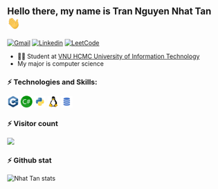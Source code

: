 <h2> Hello there, my name is Tran Nguyen Nhat Tan <img src="https://raw.githubusercontent.com/ABSphreak/ABSphreak/master/gifs/Hi.gif" width="30px"></h2>

[![Gmail](https://img.shields.io/twitter/url?label=Gmail&logo=gmail&url=https://gmail.com)](mailto:tantran.040102@gmail.com)
[![Linkedin](https://img.shields.io/twitter/url?label=Linkedin&logo=linkedin&url=https://linkedin.com/in/quankun)](www.linkedin.com/in/tân-trần-16b631210)
[![LeetCode](https://img.shields.io/twitter/url?label=LeetCode&logo=leetcode&url=https://leetcode.com/18520339)](https://leetcode.com/user1290N/)
<br />

- 👨‍🎓 Student at [VNU HCMC University of Information Technology](https://www.uit.edu.vn/)
- My major is computer science

### ⚡ Technologies and Skills:  
<code><img height="27" src="https://raw.githubusercontent.com/github/explore/80688e429a7d4ef2fca1e82350fe8e3517d3494d/topics/cpp/cpp.png"></code>
<code><img height="27" src="https://raw.githubusercontent.com/github/explore/80688e429a7d4ef2fca1e82350fe8e3517d3494d/topics/csharp/csharp.png"></code>
<code><img height="27" src="https://raw.githubusercontent.com/github/explore/80688e429a7d4ef2fca1e82350fe8e3517d3494d/topics/python/python.png"></code>
<code><img height="27" src="https://raw.githubusercontent.com/github/explore/80688e429a7d4ef2fca1e82350fe8e3517d3494d/topics/linux/linux.png"></code>
<code><img height="27" src="https://raw.githubusercontent.com/github/explore/80688e429a7d4ef2fca1e82350fe8e3517d3494d/topics/sql/sql.png"></code>

### ⚡ Visitor count 
![](https://visitor-badge.laobi.icu/badge?page_id=nhattan040102.nhattan040102)

### ⚡ Github stat
![Nhat Tan stats](https://github-readme-stats.vercel.app/api?username=nhattan040102&show_icons=true&theme=radical)


